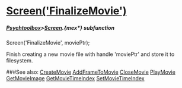 # [Screen('FinalizeMovie')](Screen-FinalizeMovie) 
##### [Psychtoolbox](Psychtoolbox)>[Screen](Screen).{mex*} subfunction

Screen('FinalizeMovie', moviePtr);

Finish creating a new movie file with handle 'moviePtr' and store it to  
filesystem.  
  


###See also:
[CreateMovie](Screen-CreateMovie) [AddFrameToMovie](Screen-AddFrameToMovie) [CloseMovie](Screen-CloseMovie) [PlayMovie](Screen-PlayMovie) [GetMovieImage](Screen-GetMovieImage) [GetMovieTimeIndex](Screen-GetMovieTimeIndex) [SetMovieTimeIndex](Screen-SetMovieTimeIndex)
